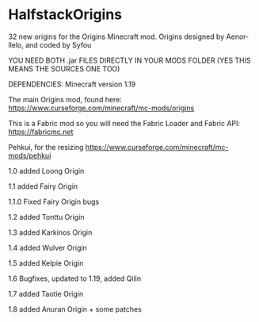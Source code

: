 # HalfstackOrigins
32 new origins for the Origins Minecraft mod. Origins designed by Aenor-llelo, and coded by Syfou

YOU NEED BOTH .jar FILES DIRECTLY IN YOUR MODS FOLDER (YES THIS MEANS THE SOURCES ONE TOO)

DEPENDENCIES:
Minecraft version 1.19

The main Origins mod, found here: https://www.curseforge.com/minecraft/mc-mods/origins

This is a Fabric mod so you will need the Fabric Loader and Fabric API: https://fabricmc.net 

Pehkui, for the resizing https://www.curseforge.com/minecraft/mc-mods/pehkui


1.0 added Loong Origin

1.1 added Fairy Origin

1.1.0 Fixed Fairy Origin bugs

1.2 added Tonttu Origin

1.3 added Karkinos Origin

1.4 added Wulver Origin

1.5 added Kelpie Origin

1.6 Bugfixes, updated to 1.19, added Qilin

1.7 added Taotie Origin

1.8 added Anuran Origin + some patches
